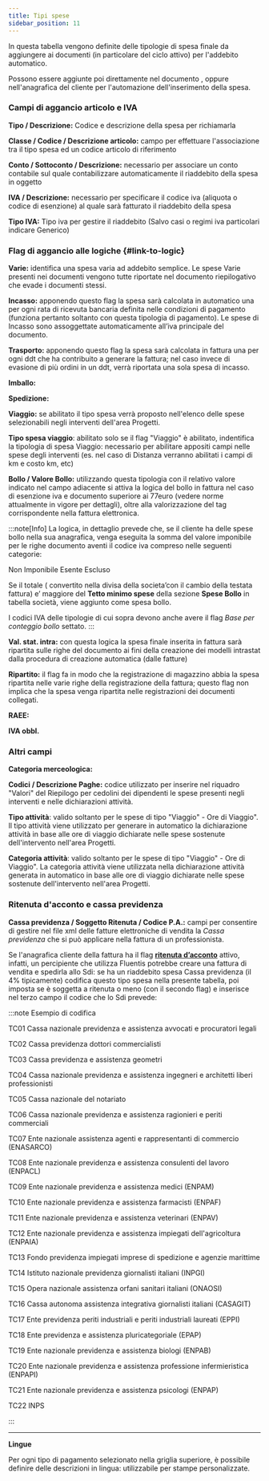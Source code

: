 ```yaml
---
title: Tipi spese
sidebar_position: 11
---
```


In questa tabella vengono definite delle tipologie di spesa finale da aggiungere ai documenti (in particolare del ciclo attivo) per l'addebito automatico.

Possono essere aggiunte poi direttamente nel documento , oppure nell'anagrafica del cliente per l'automazione dell'inserimento della spesa.

### Campi di aggancio articolo e IVA

**Tipo / Descrizione:** Codice e descrizione della spesa per richiamarla

**Classe / Codice / Descrizione articolo:** campo per effettuare l'associazione tra il tipo spesa ed un codice articolo di riferimento

**Conto / Sottoconto / Descrizione:** necessario per associare un conto contabile sul quale contabilizzare automaticamente il riaddebito della spesa in oggetto

**IVA / Descrizione:** necessario per specificare il codice iva (aliquota o codice di esenzione) al quale sarà fatturato il riaddebito della spesa

**Tipo IVA:** Tipo iva per gestire il riaddebito (Salvo casi o regimi iva particolari indicare Generico)


### Flag di aggancio alle logiche {#link-to-logic}

**Varie:** identifica una spesa varia ad addebito semplice. Le spese Varie presenti nei documenti vengono tutte riportate nel documento riepilogativo che evade i documenti stessi.

**Incasso:** apponendo questo flag la spesa sarà calcolata in automatico una per ogni rata di ricevuta bancaria definita nelle condizioni di pagamento (funziona pertanto soltanto con questa tipologia di pagamento). Le spese di Incasso sono assoggettate automaticamente all’iva principale del documento.

**Trasporto:** apponendo questo flag la spesa sarà calcolata in fattura una per ogni ddt che ha contribuito a generare la fattura; nel caso invece di evasione di più ordini in un ddt, verrà riportata una sola spesa di incasso.      

**Imballo:**

**Spedizione:**

**Viaggio:** se abilitato il tipo spesa verrà proposto nell'elenco delle spese selezionabili negli interventi dell'area Progetti. 

**Tipo spesa viaggio**: abilitato solo se il flag "Viaggio" è abilitato, indentifica la tipologia di spesa Viaggio: necessario per abilitare appositi campi nelle spese degli interventi (es. nel caso di Distanza verranno abilitati i campi di km e costo km, etc)

**Bollo / Valore Bollo:** utilizzando questa tipologia con il relativo valore indicato nel campo adiacente si attiva la logica del bollo in fattura nel caso di esenzione iva e documento superiore ai 77euro (vedere norme attualmente in vigore per dettagli), oltre alla valorizzazione del tag corrispondente nella fattura elettronica.

:::note[Info]
La logica, in dettaglio prevede che, se il cliente ha delle spese bollo nella sua anagrafica, venga eseguita la somma del valore imponibile per le righe documento aventi il codice iva compreso nelle seguenti categorie: 

Non Imponibile
Esente
Escluso

Se il totale ( convertito  nella divisa della societa’con il cambio della testata fattura) e’ maggiore del **Tetto minimo  spese** della sezione **Spese Bollo** in tabella società, viene aggiunto come spesa bollo.

I codici IVA delle tipologie di cui sopra devono anche avere il flag *Base per conteggio bollo* settato.
:::

**Val. stat. intra:** con questa logica la spesa finale inserita in fattura sarà ripartita sulle righe del documento ai fini della creazione dei modelli intrastat dalla procedura di creazione automatica (dalle fatture)

**Ripartito:** il flag fa in modo che la registrazione di magazzino abbia la spesa ripartita nelle varie righe della registrazione della fattura; questo flag non implica che la spesa venga ripartita nelle registrazioni dei documenti collegati.     

**RAEE:**

**IVA obbl.**


### Altri campi

**Categoria merceologica:**

**Codici / Descrizione Paghe:** codice utilizzato per inserire nel riquadro "Valori" del Riepilogo per cedolini dei dipendenti le spese presenti negli interventi e nelle dichiarazioni attività.

**Tipo attività**: valido soltanto per le spese di tipo "Viaggio" - Ore di Viaggio". Il tipo attività viene utilizzato per generare in automatico la dichiarazione attività in base alle ore di viaggio dichiarate nelle spese sostenute dell'intervento nell'area Progetti. 

**Categoria attività**: valido soltanto per le spese di tipo "Viaggio" - Ore di Viaggio". La categoria attività viene utilizzata nella dichiarazione attività generata in automatico in base alle ore di viaggio dichiarate nelle spese sostenute dell'intervento nell'area Progetti. 

### Ritenuta d'acconto e cassa previdenza

**Cassa previdenza / Soggetto Ritenuta / Codice P.A.:** campi per consentire di gestire nel file xml delle fatture elettroniche di vendita la *Cassa previdenza* che si può applicare nella fattura di un professionista.

Se l'anagrafica cliente della fattura ha il flag [**ritenuta d’acconto**](/docs/erp-home/registers/contacts/create-new-contact/accounting-data/customer-vendors-data/fiscal-information) attivo, infatti, un percipiente che utilizza Fluentis potrebbe creare una fattura di vendita e spedirla allo Sdi: se ha un riaddebito spesa Cassa previdenza (il 4% tipicamente) codifica questo tipo spesa nella presente tabella, poi imposta se è soggetta a ritenuta o meno (con il secondo flag) e inserisce nel terzo campo il codice che lo Sdi prevede:


:::note Esempio di codifica

TC01	Cassa nazionale previdenza e assistenza avvocati e procuratori legali 

TC02	Cassa previdenza dottori commercialisti

TC03	Cassa previdenza e assistenza geometri

TC04	Cassa nazionale previdenza e assistenza ingegneri e architetti liberi professionisti

TC05	Cassa nazionale del notariato

TC06	Cassa nazionale previdenza e assistenza ragionieri e periti commerciali

TC07	Ente nazionale assistenza agenti e rappresentanti di commercio (ENASARCO)

TC08	Ente nazionale previdenza e assistenza consulenti del lavoro (ENPACL)

TC09	Ente nazionale previdenza e assistenza medici (ENPAM)

TC10	Ente nazionale previdenza e assistenza farmacisti (ENPAF)

TC11	Ente nazionale previdenza e assistenza veterinari (ENPAV)

TC12	Ente nazionale previdenza e assistenza impiegati dell'agricoltura (ENPAIA)

TC13	Fondo previdenza impiegati imprese di spedizione e agenzie marittime

TC14	Istituto nazionale previdenza giornalisti italiani (INPGI)

TC15	Opera nazionale assistenza orfani sanitari italiani (ONAOSI)

TC16	Cassa autonoma assistenza integrativa giornalisti italiani (CASAGIT)

TC17	Ente previdenza periti industriali e periti industriali laureati (EPPI)

TC18	Ente previdenza e assistenza pluricategoriale (EPAP)

TC19	Ente nazionale previdenza e assistenza biologi (ENPAB)

TC20	Ente nazionale previdenza e assistenza professione infermieristica (ENPAPI)

TC21	Ente nazionale previdenza e assistenza psicologi (ENPAP)

TC22	INPS

:::

---

**Lingue**

Per ogni tipo di pagamento selezionato nella griglia superiore, è possibile definire delle descrizioni in lingua: utilizzabile per stampe personalizzate.
